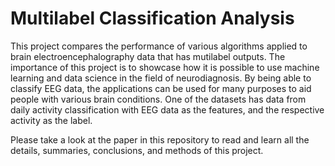 # Multilabel Classification Analysis

This project compares the performance of various algorithms applied to brain electroencephalography data that has mutilabel outputs. The importance of this project is to showcase how it is possible to use machine learning and data science in the field of neurodiagnosis. By being able to classify EEG data, the applications can be used for many purposes to aid people with various brain conditions. One of the datasets has data from daily activity classification with EEG data as the features, and the respective activity as the label.

Please take a look at the paper in this repository to read and learn all the details, summaries, conclusions, and methods of this project.
